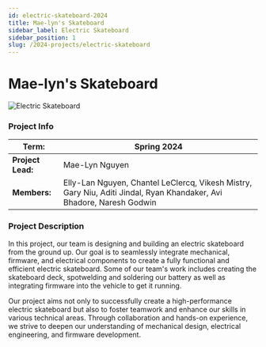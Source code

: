 ```yaml
---
id: electric-skateboard-2024
title: Mae-lyn's Skateboard
sidebar_label: Electric Skateboard
sidebar_position: 1
slug: /2024-projects/electric-skateboard
---
```


# Mae-lyn's Skateboard

![Electric Skateboard](./img/electric_skateboard.jpg)

### Project Info

| **Term:** | Spring 2024 |
| -------------------- | --------------------------------------------------------------------------|
| **Project Lead:**       | Mae-Lyn Nguyen |
| **Members:** | Elly-Lan Nguyen, Chantel LeClercq, Vikesh Mistry, Gary Niu, Aditi Jindal, Ryan Khandaker, Avi Bhadore, Naresh Godwin |

### Project Description

In this project, our team is designing and building an electric skateboard from the ground up. Our goal is to seamlessly integrate mechanical, firmware, and electrical components to create a fully functional and efficient electric skateboard. Some of our team's work includes creating the skateboard deck, spotwelding and soldering our battery as well as integrating firmware into the vehicle to get it running. 

Our project aims not only to successfully create a high-performance electric skateboard but also to foster teamwork and enhance our skills in various technical areas. Through collaboration and hands-on experience, we strive to deepen our understanding of mechanical design, electrical engineering, and firmware development.